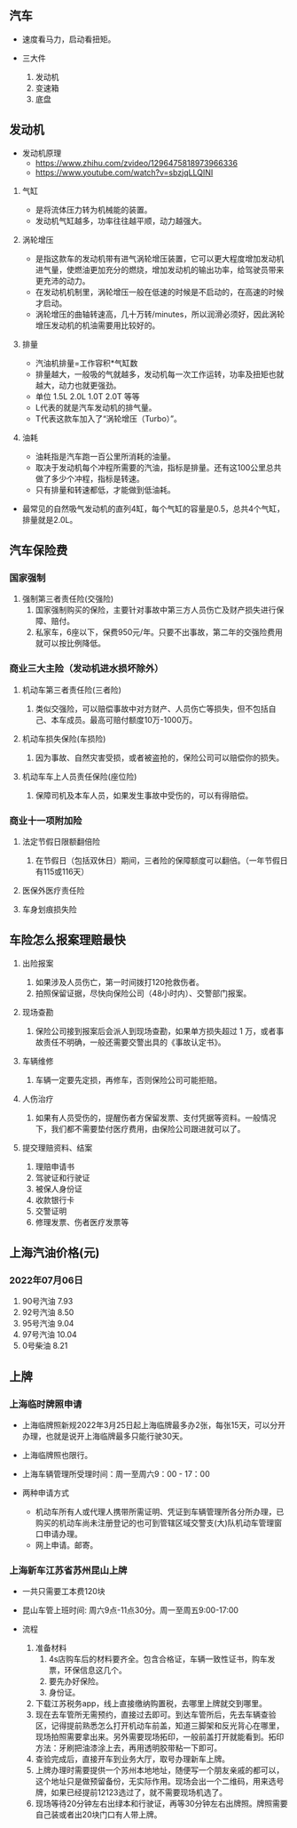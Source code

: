 ## 汽车
- 速度看马力，启动看扭矩。

- 三大件
    1. 发动机
    2. 变速箱
    3. 底盘

## 发动机
- 发动机原理 
    - https://www.zhihu.com/zvideo/1296475818973966336
    - https://www.youtube.com/watch?v=sbzjqLLQINI

1. 气缸
    - 是将流体压力转为机械能的装置。
    - 发动机气缸越多，功率往往越平顺，动力越强大。

2. 涡轮增压
    - 是指这款车的发动机带有进气涡轮增压装置，它可以更大程度增加发动机进气量，使燃油更加充分的燃烧，增加发动机的输出功率，给驾驶员带来更充沛的动力。
    - 在发动机机制里，涡轮增压一般在低速的时候是不启动的，在高速的时候才启动。
    - 涡轮增压的曲轴转速高，几十万转/minutes，所以润滑必须好，因此涡轮增压发动机的机油需要用比较好的。

3. 排量
    - 汽油机排量=工作容积*气缸数
    - 排量越大，一般吸的气就越多，发动机每一次工作运转，功率及扭矩也就越大，动力也就更强劲。
    - 单位 1.5L 2.0L 1.0T 2.0T 等等
    - L代表的就是汽车发动机的排气量。
    - T代表这款车加入了“涡轮增压（Turbo）”。

4. 油耗
    - 油耗指是汽车跑一百公里所消耗的油量。
    - 取决于发动机每个冲程所需要的汽油，指标是排量。还有这100公里总共做了多少个冲程，指标是转速。
    - 只有排量和转速都低，才能做到低油耗。


- 最常见的自然吸气发动机的直列4缸，每个气缸的容量是0.5，总共4个气缸，排量就是2.0L。

## 汽车保险费
### 国家强制
1. 强制第三者责任险(交强险)
   1. 国家强制购买的保险，主要针对事故中第三方人员伤亡及财产损失进行保障、赔付。
   2. 私家车，6座以下，保费950元/年。只要不出事故，第二年的交强险费用就可以按比例降低。

### 商业三大主险（发动机进水损坏除外）
1. 机动车第三者责任险(三者险)
   1. 类似交强险，可以赔偿事故中对方财产、人员伤亡等损失，但不包括自己、本车成员。最高可赔付额度10万-1000万。

2. 机动车损失保险(车损险)
   1. 因为事故、自然灾害受损，或者被盗抢的，保险公司可以赔偿你的损失。

3. 机动车车上人员责任保险(座位险)
   1. 保障司机及本车人员，如果发生事故中受伤的，可以有得赔偿。

### 商业十一项附加险
1. 法定节假日限额翻倍险
   1. 在节假日（包括双休日）期间，三者险的保障额度可以翻倍。（一年节假日有115或116天）

2. 医保外医疗责任险

3. 车身划痕损失险

## 车险怎么报案理赔最快
1. 出险报案
    1. 如果涉及人员伤亡，第一时间拨打120抢救伤者。
    2. 拍照保留证据，尽快向保险公司（48小时内）、交警部门报案。
2. 现场查勘
    1. 保险公司接到报案后会派人到现场查勘，如果单方损失超过 1 万，或者事故责任不明确，一般还需要交警出具的《事故认定书》。
3. 车辆维修
    1. 车辆一定要先定损，再修车，否则保险公司可能拒赔。
4. 人伤治疗
    1. 如果有人员受伤的，提醒伤者方保留发票、支付凭据等资料。一般情况下，我们都不需要垫付医疗费用，由保险公司跟进就可以了。

5. 提交理赔资料、结案
    1. 理赔申请书
    2. 驾驶证和行驶证
    3. 被保人身份证
    4. 收款银行卡
    5. 交警证明
    6. 修理发票、伤者医疗发票等

## 上海汽油价格(元)
### 2022年07月06日
1. 90号汽油 7.93
2. 92号汽油 8.50
3. 95号汽油 9.04 
4. 97号汽油 10.04
5. 0号柴油 8.21


## 上牌

### 上海临时牌照申请
- 上海临牌照新规2022年3月25日起上海临牌最多办2张，每张15天，可以分开办理，也就是说开上海临牌最多只能行驶30天。
- 上海临牌照也限行。
- 上海车辆管理所受理时间：周一至周六9：00 - 17：00

- 两种申请方式
    - 机动车所有人或代理人携带所需证明、凭证到车辆管理所各分所办理，已购买的机动车尚未注册登记的也可到管辖区域交警支(大)队机动车管理窗口申请办理。
    - 网上申请。邮寄。



### 上海新车江苏省苏州昆山上牌
- 一共只需要工本费120块
- 昆山车管上班时间: 周六9点-11点30分。周一至周五9:00-17:00

- 流程
    1. 准备材料
       1. 4s店购车后的材料要齐全。包含合格证，车辆一致性证书，购车发票，环保信息这几个。
       2. 要先办好保险。
       3. 身份证。
    2. 下载江苏税务app，线上直接缴纳购置税，去哪里上牌就交到哪里。
    3. 现在去车管所无需预约，直接过去即可。到达车管所后，先去车辆查验区，记得提前熟悉怎么打开机动车前盖，知道三脚架和反光背心在哪里，现场拍照需要拿出来。另外需要现场拓印，一般前盖打开就能看到。拓印方法：牙刷把油漆涂上去，再用透明胶带粘一下即可。
    4. 查验完成后，直接开车到业务大厅，取号办理新车上牌。
    5. 上牌办理时需要提供一个苏州本地地址，随便写一个朋友亲戚的都可以，这个地址只是做预留备份，无实际作用。现场会出一个二维码，用来选号牌，如果已经提前12123选过了，就不需要现场机选了。
    6. 现场等待20分钟左右出绿本和行驶证，再等30分钟左右出牌照。牌照需要自己装或者出20块门口有人带上牌。
